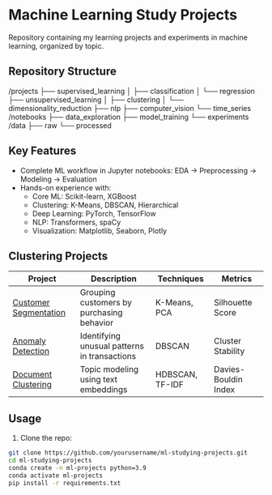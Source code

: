 # Machine Learning Study Projects

Repository containing my learning projects and experiments in machine learning, organized by topic.

## Repository Structure
/projects
├── supervised_learning
│ ├── classification
│ └── regression
├── unsupervised_learning
│ ├── clustering
│ └── dimensionality_reduction
├── nlp
├── computer_vision
└── time_series
/notebooks
├── data_exploration
├── model_training
└── experiments
/data
├── raw
└── processed

## Key Features

- Complete ML workflow in Jupyter notebooks: EDA → Preprocessing → Modeling → Evaluation
- Hands-on experience with:
  - Core ML: Scikit-learn, XGBoost
  - Clustering: K-Means, DBSCAN, Hierarchical
  - Deep Learning: PyTorch, TensorFlow
  - NLP: Transformers, spaCy
  - Visualization: Matplotlib, Seaborn, Plotly

## Clustering Projects

| Project | Description | Techniques | Metrics |
|---------|-------------|------------|---------|
| [Customer Segmentation](projects/unsupervised_learning/clustering/customer_segmentation.ipynb) | Grouping customers by purchasing behavior | K-Means, PCA | Silhouette Score |
| [Anomaly Detection](projects/unsupervised_learning/clustering/fraud_detection.ipynb) | Identifying unusual patterns in transactions | DBSCAN | Cluster Stability |
| [Document Clustering](projects/nlp/document_clustering.ipynb) | Topic modeling using text embeddings | HDBSCAN, TF-IDF | Davies-Bouldin Index |

## Usage

1. Clone the repo:
```bash
git clone https://github.com/yourusername/ml-studying-projects.git
cd ml-studying-projects
conda create -n ml-projects python=3.9
conda activate ml-projects
pip install -r requirements.txt
